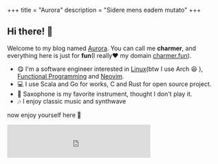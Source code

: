+++
title = "Aurora"
description = "Sidere mens eadem mutato"
+++

## Hi there! :wave:

Welcome to my blog named [Aurora](/). You can call me **charmer**, and everything here is just for **fun**(I really:heart: my domain [charmer.fun](/)).

- :yum:  I'm a software engineer interested in [Linux](/tags/linux/)(btw I use Arch :satisfied: ), [Functional Programming](/tags/functional-programming/) and [Neovim](/tags/neovim/).
- :computer:  I use Scala and Go for works, C and Rust for open source project.
- :saxophone:  Saxophone is my favorite instrument, thought I don't play it.
- :notes:  I enjoy classic music and synthwave

now enjoy yourself here :raised_hands:

<iframe frameborder="0" border="1"
 marginwidth="0" marginheight="0"
 width=333 height=77
 src="https://music.163.com/outchain/player?type=2&id=28999945&auto=1&height=66">
</iframe>
